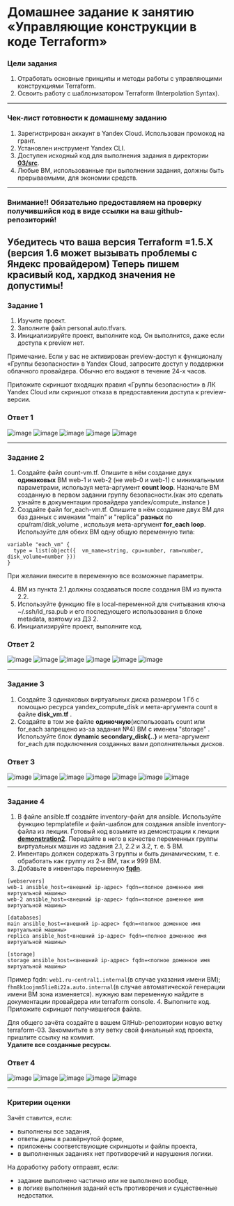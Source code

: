 # Домашнее задание к занятию «Управляющие конструкции в коде Terraform»

### Цели задания

1. Отработать основные принципы и методы работы с управляющими конструкциями Terraform.
2. Освоить работу с шаблонизатором Terraform (Interpolation Syntax).

------

### Чек-лист готовности к домашнему заданию

1. Зарегистрирован аккаунт в Yandex Cloud. Использован промокод на грант.
2. Установлен инструмент Yandex CLI.
3. Доступен исходный код для выполнения задания в директории [**03/src**](https://github.com/netology-code/ter-homeworks/tree/main/03/src).
4. Любые ВМ, использованные при выполнении задания, должны быть прерываемыми, для экономии средств.

------

### Внимание!! Обязательно предоставляем на проверку получившийся код в виде ссылки на ваш github-репозиторий!
Убедитесь что ваша версия **Terraform** =1.5.Х (версия 1.6 может вызывать проблемы с Яндекс провайдером)
Теперь пишем красивый код, хардкод значения не допустимы!
------

### Задание 1

1. Изучите проект.
2. Заполните файл personal.auto.tfvars.
3. Инициализируйте проект, выполните код. Он выполнится, даже если доступа к preview нет.

Примечание. Если у вас не активирован preview-доступ к функционалу «Группы безопасности» в Yandex Cloud, запросите доступ у поддержки облачного провайдера. Обычно его выдают в течение 24-х часов.

Приложите скриншот входящих правил «Группы безопасности» в ЛК Yandex Cloud или скриншот отказа в предоставлении доступа к preview-версии.

### Ответ 1

![image](https://github.com/bezymel/ter-homeworks/assets/129361495/a1c11b30-3724-4e6e-8c1e-24d0b5446cc8)
![image](https://github.com/bezymel/ter-homeworks/assets/129361495/d7b18670-4a38-402e-891f-4feca35146f2)
![image](https://github.com/bezymel/ter-homeworks/assets/129361495/8e6c7cb3-e3dc-45c4-8408-9f89ee82d809)
![image](https://github.com/bezymel/ter-homeworks/assets/129361495/01b54ad0-6559-4910-ade8-77c18d09abe0)
![image](https://github.com/bezymel/ter-homeworks/assets/129361495/c6c4a19e-6829-4417-b5de-b6c6883c786b)

------

### Задание 2

1. Создайте файл count-vm.tf. Опишите в нём создание двух **одинаковых** ВМ  web-1 и web-2 (не web-0 и web-1) с минимальными параметрами, используя мета-аргумент **count loop**. Назначьте ВМ созданную в первом задании группу безопасности.(как это сделать узнайте в документации провайдера yandex/compute_instance )
2. Создайте файл for_each-vm.tf. Опишите в нём создание двух ВМ для баз данных с именами "main" и "replica" **разных** по cpu/ram/disk_volume , используя мета-аргумент **for_each loop**. Используйте для обеих ВМ одну общую переменную типа:
```
variable "each_vm" {
  type = list(object({  vm_name=string, cpu=number, ram=number, disk_volume=number }))
}
```  
При желании внесите в переменную все возможные параметры.

4. ВМ из пункта 2.1 должны создаваться после создания ВМ из пункта 2.2.
5. Используйте функцию file в local-переменной для считывания ключа ~/.ssh/id_rsa.pub и его последующего использования в блоке metadata, взятому из ДЗ 2.
6. Инициализируйте проект, выполните код.

### Ответ 2

![image](https://github.com/bezymel/ter-homeworks/assets/129361495/17010216-918b-4969-80a5-5845e162f1ea)
![image](https://github.com/bezymel/ter-homeworks/assets/129361495/a672f88a-e747-4aad-b394-da7d7ae52680)
![image](https://github.com/bezymel/ter-homeworks/assets/129361495/57bf4402-a369-47f3-8442-cabb12f4b476)
![image](https://github.com/bezymel/ter-homeworks/assets/129361495/33a82533-4b64-450a-aa17-f44227513453)
![image](https://github.com/bezymel/ter-homeworks/assets/129361495/fe84f6bf-f22c-46f3-96ec-b8566dd3b909)
![image](https://github.com/bezymel/ter-homeworks/assets/129361495/c26b8f46-f495-4f78-b762-21e3d47dc628)


------

### Задание 3

1. Создайте 3 одинаковых виртуальных диска размером 1 Гб с помощью ресурса yandex_compute_disk и мета-аргумента count в файле **disk_vm.tf** .
2. Создайте в том же файле **одиночную**(использовать count или for_each запрещено из-за задания №4) ВМ c именем "storage"  . Используйте блок **dynamic secondary_disk{..}** и мета-аргумент for_each для подключения созданных вами дополнительных дисков.

### Ответ 3

![image](https://github.com/bezymel/ter-homeworks/assets/129361495/d0d69a72-a666-4915-ba08-e2360bda5e34)
![image](https://github.com/bezymel/ter-homeworks/assets/129361495/c1c32624-aaed-4286-b617-b23effe478a0)
![image](https://github.com/bezymel/ter-homeworks/assets/129361495/a300f84b-76e3-4852-8734-ff4dadcfce19)
![image](https://github.com/bezymel/ter-homeworks/assets/129361495/bbc6a4eb-0b61-4313-b408-10cb385712a6)
![image](https://github.com/bezymel/ter-homeworks/assets/129361495/a2174621-b31f-41d4-b076-a7fe208cc6f1)
![image](https://github.com/bezymel/ter-homeworks/assets/129361495/768695f4-42d7-4c6f-95df-1c1975fccd80)
![image](https://github.com/bezymel/ter-homeworks/assets/129361495/9fd5ee11-9f1c-456c-8b8a-6e7790272d32)



------

### Задание 4

1. В файле ansible.tf создайте inventory-файл для ansible.
Используйте функцию tepmplatefile и файл-шаблон для создания ansible inventory-файла из лекции.
Готовый код возьмите из демонстрации к лекции [**demonstration2**](https://github.com/netology-code/ter-homeworks/tree/main/03/demo).
Передайте в него в качестве переменных группы виртуальных машин из задания 2.1, 2.2 и 3.2, т. е. 5 ВМ.
2. Инвентарь должен содержать 3 группы и быть динамическим, т. е. обработать как группу из 2-х ВМ, так и 999 ВМ.
3. Добавьте в инвентарь переменную  [**fqdn**](https://cloud.yandex.ru/docs/compute/concepts/network#hostname).
``` 
[webservers]
web-1 ansible_host=<внешний ip-адрес> fqdn=<полное доменное имя виртуальной машины>
web-2 ansible_host=<внешний ip-адрес> fqdn=<полное доменное имя виртуальной машины>

[databases]
main ansible_host=<внешний ip-адрес> fqdn=<полное доменное имя виртуальной машины>
replica ansible_host<внешний ip-адрес> fqdn=<полное доменное имя виртуальной машины>

[storage]
storage ansible_host=<внешний ip-адрес> fqdn=<полное доменное имя виртуальной машины>
```
Пример fqdn: ```web1.ru-central1.internal```(в случае указания имени ВМ); ```fhm8k1oojmm5lie8i22a.auto.internal```(в случае автоматической генерации имени ВМ зона изменяется). нужную вам переменную найдите в документации провайдера или terraform console.
4. Выполните код. Приложите скриншот получившегося файла. 

Для общего зачёта создайте в вашем GitHub-репозитории новую ветку terraform-03. Закоммитьте в эту ветку свой финальный код проекта, пришлите ссылку на коммит.   
**Удалите все созданные ресурсы**.

### Ответ 4

![image](https://github.com/bezymel/ter-homeworks/assets/129361495/04d97e89-4e12-4d29-982b-fc68eabdda44)
![image](https://github.com/bezymel/ter-homeworks/assets/129361495/136017d7-e4aa-41d1-bf01-afd22911d526)
![image](https://github.com/bezymel/ter-homeworks/assets/129361495/5520945e-3e32-46b1-accd-6984f15e4dbc)
![image](https://github.com/bezymel/ter-homeworks/assets/129361495/e0299918-363c-4cb4-97ab-5f8b97c133fb)
![image](https://github.com/bezymel/ter-homeworks/assets/129361495/109eb212-069b-41e1-be3d-a02b1bd668cf)

------

### Критерии оценки

Зачёт ставится, если:

* выполнены все задания,
* ответы даны в развёрнутой форме,
* приложены соответствующие скриншоты и файлы проекта,
* в выполненных заданиях нет противоречий и нарушения логики.

На доработку работу отправят, если:

* задание выполнено частично или не выполнено вообще,
* в логике выполнения заданий есть противоречия и существенные недостатки. 



